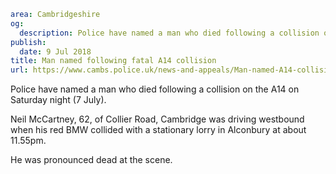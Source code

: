```yaml
area: Cambridgeshire
og:
  description: Police have named a man who died following a collision on the A14 on Saturday night (7 July).
publish:
  date: 9 Jul 2018
title: Man named following fatal A14 collision
url: https://www.cambs.police.uk/news-and-appeals/Man-named-A14-collision
```

Police have named a man who died following a collision on the A14 on Saturday night (7 July).

Neil McCartney, 62, of Collier Road, Cambridge was driving westbound when his red BMW collided with a stationary lorry in Alconbury at about 11.55pm.

He was pronounced dead at the scene.
